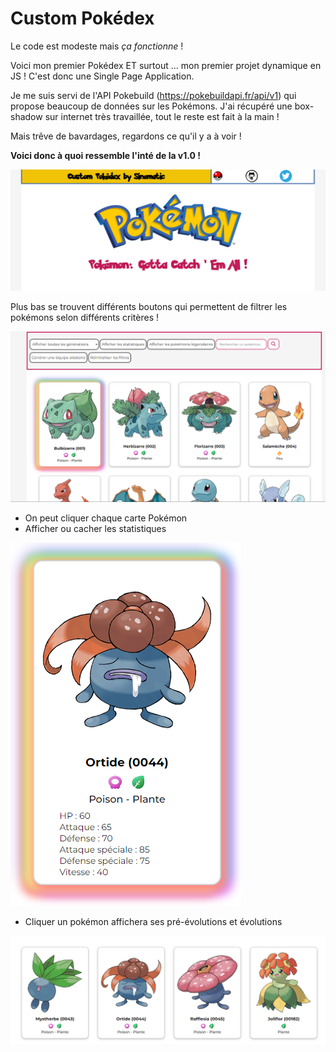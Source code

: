# Custom Pokédex

Le code est modeste mais *ça fonctionne* !

Voici mon premier Pokédex ET surtout ... mon premier projet dynamique en JS ! C'est donc une Single Page Application.

Je me suis servi de l'API Pokebuild (https://pokebuildapi.fr/api/v1) qui propose beaucoup de données sur les Pokémons. J'ai récupéré une box-shadow sur internet très travaillée, tout le reste est fait à la main !  

Mais trêve de bavardages, regardons ce qu'il y a à voir !

**Voici donc à quoi ressemble l'inté de la v1.0 !**


![HEADER](images/documentation/1.png)

Plus bas se trouvent différents boutons qui permettent de filtrer les pokémons selon différents critères !

![POKÉDEX](images/documentation/2.png)

- On peut cliquer chaque carte Pokémon
- Afficher ou cacher les statistiques

![POKÉDEX](images/documentation/3.png)

- Cliquer un pokémon affichera ses pré-évolutions et évolutions 

![POKÉDEX](images/documentation/4.png)

